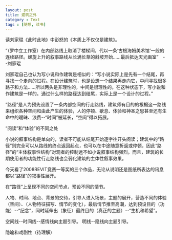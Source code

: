 ```yaml
---
layout: post
title: 建筑之外
category : Text
tags : [随想, 读书]
---
```

读刘家琨《此时此地》中彭怒的《本质上不仅仅是建筑》。

“（罗中立工作室）在内部路线上取消了楼梯间，代以一条‘古根海姆美术馆’一般的连续路径。螺旋上升的叙事路线从长满长草的斜坡开始……最后抵达天光画室”　--刘家琨

刘家琨自己也认为写小说和作建筑是相似的：“写小说实际上是先有一个结尾，再寻找一个走向的过程。在设计建筑时，也是设想一个结果再走向它，中间寻找很多路子和方法……所以两头是非理性的，中间是很理性的。在这种状态下，写小说和作建筑是一样的。通过什么样的路径达到结尾，实际上是一个设计的过程。”

“路径”是人为预先设置了一条内部空间的行走路线，建筑师有目的的根椐这一路线来组织各种空间和由此产生的体验，人的停顿、歇息、体验和神圣之思甚至还有生命中的暧昧、浪费--“时间”被延长，“空间”得以拓展。

“阅读”和“体验”的不同之处

小说的叙事结构是单向的，读者不可能从结尾开始逐字往开头阅读；建筑中的“路径”则完全可以从路线的终点返回起点，也可以在中途随意折返或停顿，因此“路径”的“主体叙事性结构”对观者的控制远不如小说叙事结构强烈。而且，建筑的长期使用者的功能性行走路线也会弱化建筑的主体性叙事效果。

今天看了2008REVIT竞赛一等奖的三个作品，无论从说明还是图纸所表达的讯息都以“路径”的叙事性展开。

在“路径”上呈现不同的空间节点，预设不同的情节。

人物、时间、地点、背景的交待，引导人进入场景，主题的展开，营造不同的体验（空间）、（人物特征描写、情节的变化），最后情节推至高潮，达到预设目的（功能）--“纪念”，同时延伸出（象征）最终目的（真正的主题）--“生机和希望”。

空间线--时间线--感情线向主题引导。
明线--隐线向主题引导。

隐喻和戏剧性（待理解）
